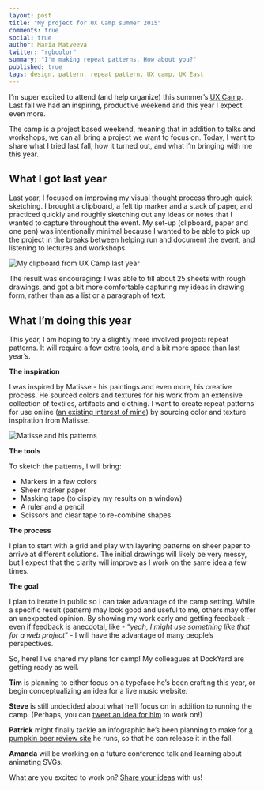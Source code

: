 ```yaml
---
layout: post
title: "My project for UX Camp summer 2015"
comments: true
social: true
author: Maria Matveeva
twitter: "rgbcolor"
summary: "I'm making repeat patterns. How about you?"
published: true
tags: design, pattern, repeat pattern, UX camp, UX East
---
```


I’m super excited to attend (and help organize) this summer’s [UX Camp](http://uxeast.org/). Last fall we had an inspiring, productive weekend and this year I expect even more.

The camp is a project based weekend, meaning that in addition to talks and workshops, we can all bring a project we want to focus on. Today, I want to share what I tried last fall, how it turned out, and what I’m bringing with me this year.


## What I got last year

Last year, I focused on improving my visual thought process through quick sketching. I brought a clipboard, a felt tip marker and a stack of paper, and practiced quickly and roughly sketching out any ideas or notes that I wanted to capture throughout the event. My set-up (clipboard, paper and one pen) was intentionally minimal because I wanted to be able to pick up the project in the breaks between helping run and document the event, and listening to lectures and workshops.

![My clipboard from UX Camp last year](https://i.imgur.com/K9TBWR9.jpg)

The result was encouraging: I was able to fill about 25 sheets with rough drawings, and got a bit more comfortable capturing my ideas in drawing form, rather than as a list or a paragraph of text.

## What I’m doing this year

This year, I am hoping to try a slightly more involved project: repeat patterns. It will require a few extra tools, and a bit more space than last year’s.

**The inspiration**

I was inspired by Matisse - his paintings and even more, his creative process. He sourced colors and textures for his work from an extensive collection of textiles, artifacts and clothing. I want to create repeat patterns for use online ([an existing interest of mine](https://dockyard.com/blog/2014/07/23/repeat-patterns)) by sourcing color and texture inspiration from Matisse.

![Matisse and his patterns](https://i.imgur.com/PyK5h0F.jpg)

**The tools**

To sketch the patterns, I will bring:
- Markers in a few colors
- Sheer marker paper
- Masking tape (to display my results on a window)
- A ruler and a pencil
- Scissors and clear tape to re-combine shapes

**The process**

I plan to start with a grid and play with layering patterns on sheer paper to arrive at different solutions. The initial drawings will likely be very messy, but I  expect that the clarity will improve as I work on the same idea a few times.

**The goal**

I plan to iterate in public so I can take advantage of the camp setting. While a specific result (pattern) may look good and useful to me, others may offer an unexpected opinion. By showing my work early and getting feedback - even if feedback is anecdotal, like - “*yeah, I might use something like that for a web project*” - I will have the advantage of many people’s perspectives.

So, here! I’ve shared my plans for camp! My colleagues at DockYard are getting ready as well.

**Tim** is planning to either focus on a typeface he’s been crafting this year, or begin conceptualizing an idea for a live music website.

**Steve** is still undecided about what he’ll focus on in addition to running the camp. (Perhaps, you can [tweet an idea for him](https://twitter.com/uxeast) to work on!)

**Patrick** might finally tackle an infographic he’s been planning to make for [a pumpkin beer review site](http://bumpinpumpkinbeer.com/) he runs, so that he can release it in the fall.

**Amanda** will be working on a future conference talk and learning about animating SVGs.

What are you excited to work on? [Share your ideas](https://twitter.com/uxeast) with us!
